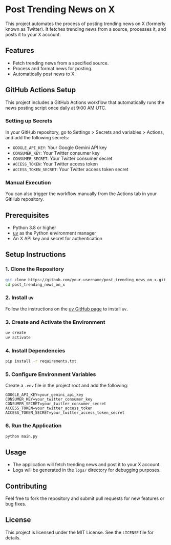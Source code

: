 # Post Trending News on X

This project automates the process of posting trending news on X (formerly known as Twitter). It fetches trending news from a source, processes it, and posts it to your X account.

## Features

- Fetch trending news from a specified source.
- Process and format news for posting.
- Automatically post news to X.

## GitHub Actions Setup

This project includes a GitHub Actions workflow that automatically runs the news posting script once daily at 9:00 AM UTC.

### Setting up Secrets

In your GitHub repository, go to Settings > Secrets and variables > Actions, and add the following secrets:

- `GOOGLE_API_KEY`: Your Google Gemini API key
- `CONSUMER_KEY`: Your Twitter consumer key
- `CONSUMER_SECRET`: Your Twitter consumer secret
- `ACCESS_TOKEN`: Your Twitter access token
- `ACCESS_TOKEN_SECRET`: Your Twitter access token secret

### Manual Execution

You can also trigger the workflow manually from the Actions tab in your GitHub repository.

## Prerequisites

- Python 3.8 or higher
- [uv](https://github.com/uv-mgr/uv) as the Python environment manager
- An X API key and secret for authentication

## Setup Instructions

### 1. Clone the Repository

```bash
git clone https://github.com/your-username/post_trending_news_on_x.git
cd post_trending_news_on_x
```

### 2. Install `uv`

Follow the instructions on the [uv GitHub page](https://github.com/uv-mgr/uv) to install `uv`.

### 3. Create and Activate the Environment

```bash
uv create
uv activate
```

### 4. Install Dependencies

```bash
pip install -r requirements.txt
```

### 5. Configure Environment Variables

Create a `.env` file in the project root and add the following:

```
GOOGLE_API_KEY=your_gemini_api_key
CONSUMER_KEY=your_twitter_consumer_key
CONSUMER_SECRET=your_twitter_consumer_secret
ACCESS_TOKEN=your_twitter_access_token
ACCESS_TOKEN_SECRET=your_twitter_access_token_secret
```

### 6. Run the Application

```bash
python main.py
```

## Usage

- The application will fetch trending news and post it to your X account.
- Logs will be generated in the `logs/` directory for debugging purposes.

## Contributing

Feel free to fork the repository and submit pull requests for new features or bug fixes.

## License

This project is licensed under the MIT License. See the `LICENSE` file for details.
